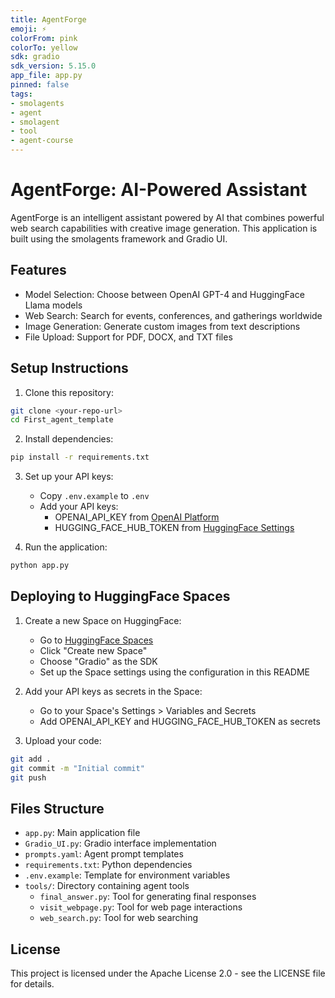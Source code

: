 ```yaml
---
title: AgentForge
emoji: ⚡
colorFrom: pink
colorTo: yellow
sdk: gradio
sdk_version: 5.15.0
app_file: app.py
pinned: false
tags:
- smolagents
- agent
- smolagent
- tool
- agent-course
---
```


# AgentForge: AI-Powered Assistant 

AgentForge is an intelligent assistant powered by AI that combines powerful web search capabilities with creative image generation. This application is built using the smolagents framework and Gradio UI.

## Features

- Model Selection: Choose between OpenAI GPT-4 and HuggingFace Llama models
- Web Search: Search for events, conferences, and gatherings worldwide
- Image Generation: Generate custom images from text descriptions
- File Upload: Support for PDF, DOCX, and TXT files

## Setup Instructions

1. Clone this repository:
```bash
git clone <your-repo-url>
cd First_agent_template
```

2. Install dependencies:
```bash
pip install -r requirements.txt
```

3. Set up your API keys:
   - Copy `.env.example` to `.env`
   - Add your API keys:
     - OPENAI_API_KEY from [OpenAI Platform](https://platform.openai.com/api-keys)
     - HUGGING_FACE_HUB_TOKEN from [HuggingFace Settings](https://huggingface.co/settings/tokens)

4. Run the application:
```bash
python app.py
```

## Deploying to HuggingFace Spaces

1. Create a new Space on HuggingFace:
   - Go to [HuggingFace Spaces](https://huggingface.co/spaces)
   - Click "Create new Space"
   - Choose "Gradio" as the SDK
   - Set up the Space settings using the configuration in this README

2. Add your API keys as secrets in the Space:
   - Go to your Space's Settings > Variables and Secrets
   - Add OPENAI_API_KEY and HUGGING_FACE_HUB_TOKEN as secrets

3. Upload your code:
```bash
git add .
git commit -m "Initial commit"
git push
```

## Files Structure

- `app.py`: Main application file
- `Gradio_UI.py`: Gradio interface implementation
- `prompts.yaml`: Agent prompt templates
- `requirements.txt`: Python dependencies
- `.env.example`: Template for environment variables
- `tools/`: Directory containing agent tools
  - `final_answer.py`: Tool for generating final responses
  - `visit_webpage.py`: Tool for web page interactions
  - `web_search.py`: Tool for web searching

## License

This project is licensed under the Apache License 2.0 - see the LICENSE file for details.
